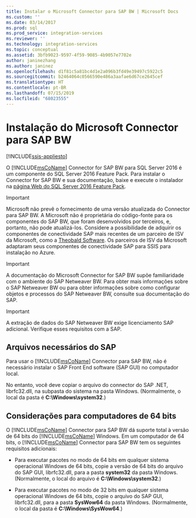 ```yaml
---
title: Instalar o Microsoft Connector para SAP BW | Microsoft Docs
ms.custom: ''
ms.date: 03/14/2017
ms.prod: sql
ms.prod_service: integration-services
ms.reviewer: ''
ms.technology: integration-services
ms.topic: conceptual
ms.assetid: 3bfb9023-9597-4f59-9085-4b9057e7702e
author: janinezhang
ms.author: janinez
ms.openlocfilehash: d1f81c5a81bc4d1e2a096b3fd49e39497c5922c5
ms.sourcegitcommit: b2464064c0566590e486a3aafae6d67ce2645cef
ms.translationtype: HT
ms.contentlocale: pt-BR
ms.lasthandoff: 07/15/2019
ms.locfileid: "68023555"
---
```

# <a name="installing-the-microsoft-connector-for-sap-bw"></a>Instalação do Microsoft Connector para SAP BW

[!INCLUDE[ssis-appliesto](../includes/ssis-appliesto-ssvrpluslinux-asdb-asdw-xxx.md)]


  O [!INCLUDE[msCoName](../includes/msconame-md.md)] Connector for SAP BW para SQL Server 2016 é um componente do SQL Server 2016 Feature Pack. Para instalar o Connector for SAP BW e sua documentação, baixe e execute o instalador na [página Web do SQL Server 2016 Feature Pack](https://go.microsoft.com/fwlink/?LinkId=746297).  

> [!IMPORTANT]
> Microsoft não prevê o fornecimento de uma versão atualizada do Connector para SAP BW. A Microsoft não é proprietária do código-fonte para os componentes do SAP BW, que foram desenvolvidos por terceiros, e, portanto, não pode atualizá-los. Considere a possibilidade de adquirir os componentes de conectividade SAP mais recentes de um parceiro de ISV da Microsoft, como a [Theobald Software](https://theobald-software.com/en/xtract-is-productinfo.html). Os parceiros de ISV da Microsoft adaptaram seus componentes de conectividade SAP para SSIS para instalação no Azure.

> [!IMPORTANT]  
>  A documentação do Microsoft Connector for SAP BW supõe familiaridade com o ambiente do SAP Netweaver BW. Para obter mais informações sobre o SAP Netweaver BW ou para obter informações sobre como configurar objetos e processos do SAP Netweaver BW, consulte sua documentação do SAP.  
  
> [!IMPORTANT]  
>  A extração de dados do SAP Netweaver BW exige licenciamento SAP adicional. Verifique esses requisitos com a SAP.  
  
## <a name="required-sap-files"></a>Arquivos necessários do SAP  
 Para usar o [!INCLUDE[msCoName](../includes/msconame-md.md)] Connector para SAP BW, não é necessário instalar o SAP Front End software (SAP GUI) no computador local.  
  
 No entanto, você deve copiar o arquivo do connector do SAP .NET, librfc32.dll, na subpasta do sistema na pasta Windows. (Normalmente, o local da pasta é **C:\Windows\system32**.)  
  
## <a name="considerations-for-64-bit-computers"></a>Considerações para computadores de 64 bits  
 O [!INCLUDE[msCoName](../includes/msconame-md.md)] Connector para SAP BW dá suporte total à versão de 64 bits do [!INCLUDE[msCoName](../includes/msconame-md.md)] Windows. Em um computador de 64 bits, o [!INCLUDE[msCoName](../includes/msconame-md.md)] Connector para SAP BW tem os seguintes requisitos adicionais:  
  
-   Para executar pacotes no modo de 64 bits em qualquer sistema operacional Windows de 64 bits, copie a versão de 64 bits do arquivo do SAP GUI, librfc32.dll, para a pasta **system32** da pasta Windows. (Normalmente, o local do arquivo é **C:\Windows\system32**.)  
  
-   Para executar pacotes no modo de 32 bits em qualquer sistema operacional Windows de 64 bits, copie o arquivo do SAP GUI, librfc32.dll, para a pasta **SysWow64** da pasta Windows. (Normalmente, o local da pasta é **C:\Windows\SysWow64**.)  
  
  

